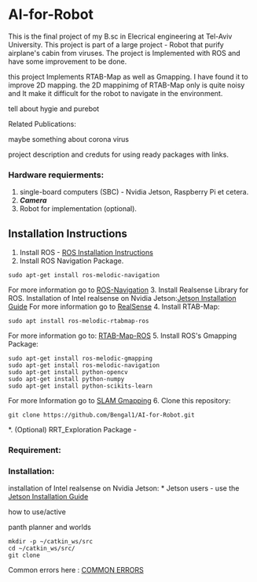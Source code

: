 # AI-for-Robot
This is the final project of my B.sc in Elecrical engineering at Tel-Aviv University.
This project is part of a large project - Robot that purify airplane's cabin from viruses.
The project is Implemented with ROS and have some improvement to be done.

this project Implements RTAB-Map as well as Gmapping. I have found it to improve 2D mapping. the 2D mappinimg of RTAB-Map only is quite noisy and It make it difficult for the robot to navigate in the environment.


tell about hygie and purebot

Related Publications:

maybe something about corona virus

project description and creduts for using ready packages with links.

### Hardware requierments:
1. single-board computers (SBC) - Nvidia Jetson, Raspberry Pi et cetera.
2. ***Camera***
3. Robot for implementation (optional).

## Installation Instructions
1. Install ROS - [ROS Installation Instructions](http://wiki.ros.org/melodic/Installation/Ubuntu)
2. Install ROS Navigation Package.
```shell
sudo apt-get install ros-melodic-navigation
```
  For more information go to [ROS-Navigation](http://wiki.ros.org/navigation)
3. Install Realsense Library for ROS.
  Installation of Intel realsense on Nvidia Jetson:[Jetson Installation Guide](https://github.com/IntelRealSense/librealsense/blob/master/doc/installation_jetson.md)
  For more information go to [RealSense](https://github.com/mahammadirfan/SLAM-using-intelrealsense-d435i)
4. Install RTAB-Map:
```shell
sudo apt install ros-melodic-rtabmap-ros
```
  For more information go to: [RTAB-Map-ROS](https://github.com/introlab/rtabmap_ros) 
5. Install ROS's Gmapping Package:
```shell
sudo apt-get install ros-melodic-gmapping
sudo apt-get install ros-melodic-navigation
sudo apt-get install python-opencv
sudo apt-get install python-numpy
sudo apt-get install python-scikits-learn
```
  For more Information go to [SLAM Gmapping](http://wiki.ros.org/slam_gmapping)
6. Clone this repository:
```shell
git clone https://github.com/Bengal1/AI-for-Robot.git
```
*. (Optional) RRT_Exploration Package - 

### Requirement:


### Installation:

installation of Intel realsense on Nvidia Jetson: * Jetson users - use the [Jetson Installation Guide](https://github.com/IntelRealSense/librealsense/blob/master/doc/installation_jetson.md)

how to use/active

panth planner and worlds

```shell
mkdir -p ~/catkin_ws/src
cd ~/catkin_ws/src/
git clone
```
Common errors here : [COMMON ERRORS](https://github.com/edoardottt/READMENATOR/blob/master/COMMON_ERRORS.md)
